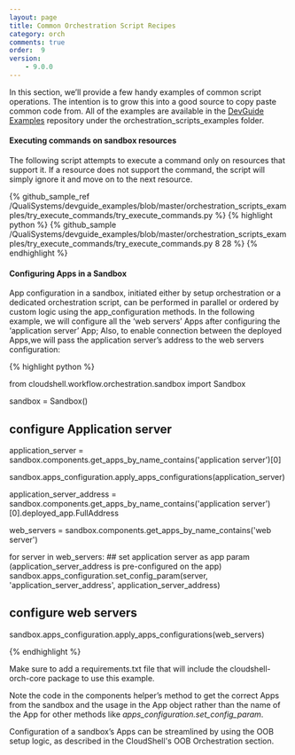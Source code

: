```yaml
---
layout: page
title: Common Orchestration Script Recipes
category: orch
comments: true
order:  9
version: 
    - 9.0.0
---
```


In this section, we’ll provide a few handy examples of common script operations. The intention is to grow this into a good source to copy paste common code from. All of the examples are available in the
[DevGuide Examples](https://github.com/QualiSystems/devguide_examples) repository under the orchestration_scripts_examples folder.

#### Executing commands on sandbox resources

The following script attempts to execute a command only on resources that support it. If a resource does not support the command, the script will simply ignore it and move on to the next resource.

{% github_sample_ref /QualiSystems/devguide_examples/blob/master/orchestration_scripts_examples/try_execute_commands/try_execute_commands.py %}
{% highlight python %}
{% github_sample /QualiSystems/devguide_examples/blob/master/orchestration_scripts_examples/try_execute_commands/try_execute_commands.py 8 28 %}
{% endhighlight %}

#### Configuring Apps in a Sandbox

App configuration in a sandbox, initiated either by setup orchestration or a dedicated orchestration script, can be performed in parallel or ordered by custom logic using the app_configuration methods. 
In the following example, we will configure all the ‘web servers’ Apps after configuring the ‘application server’ App; Also, to enable connection between the deployed Apps,we will pass the application server’s address to the web servers configuration:

{% highlight python %}

from cloudshell.workflow.orchestration.sandbox import Sandbox

sandbox = Sandbox()

## configure Application server
application_server = sandbox.components.get_apps_by_name_contains('application server')[0]

sandbox.apps_configuration.apply_apps_configurations(application_server)

application_server_address = sandbox.components.get_apps_by_name_contains('application server')[0].deployed_app.FullAddress

web_servers = sandbox.components.get_apps_by_name_contains('web server')

for server in web_servers:
    ## set application server as app param (application_server_address is pre-configured on the app)
    sandbox.apps_configuration.set_config_param(server, 'application_server_address', application_server_address)

## configure web servers
sandbox.apps_configuration.apply_apps_configurations(web_servers)

{% endhighlight %}

Make sure to add a requirements.txt file that will include the cloudshell-orch-core package to use this example.

Note the code in the components helper’s method to get the correct Apps from the sandbox and the usage in the App object rather than the name of the App for other methods like _apps_configuration.set_config_param_.

Configuration of a sandbox’s Apps can be streamlined by using the OOB setup logic, as described in the CloudShell's OOB Orchestration section.